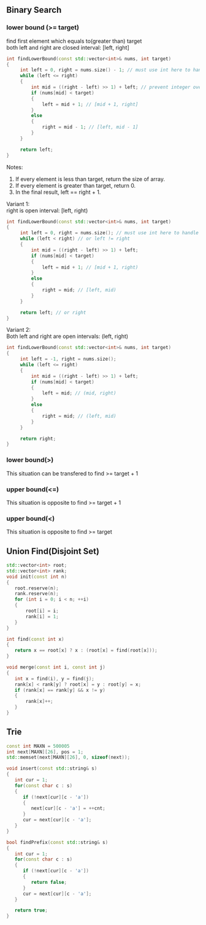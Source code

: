 ## Binary Search
### lower bound (>= target)
find first element which equals to(greater than) target  
both left and right are closed interval: [left, right]
``` cpp
int findLowerBound(const std::vector<int>& nums, int target)
{
     int left = 0, right = nums.size() - 1; // must use int here to handle -1
     while (left <= right)
     {
         int mid = ((right - left) >> 1) + left; // prevent integer overflow
         if (nums[mid] < target)
         {
             left = mid + 1; // [mid + 1, right]
         }
         else
         {
             right = mid - 1; // [left, mid - 1]
         }
     }

     return left;
}
```
Notes:
1. If every element is less than target, return the size of array.
2. If every element is greater than target, return 0.
3. In the final result, left == right + 1.

Variant 1:  
right is open interval: [left, right)
``` cpp
int findLowerBound(const std::vector<int>& nums, int target)
{
     int left = 0, right = nums.size(); // must use int here to handle -1
     while (left < right) // or left != right
     {
         int mid = ((right - left) >> 1) + left;
         if (nums[mid] < target)
         {
             left = mid + 1; // [mid + 1, right)
         }
         else
         {
             right = mid; // [left, mid)
         }
     }

     return left; // or right
}
```

Variant 2:  
Both left and right are open intervals: (left, right)
``` cpp
int findLowerBound(const std::vector<int>& nums, int target)
{
     int left = -1, right = nums.size();
     while (left <= right)
     {
         int mid = ((right - left) >> 1) + left;
         if (nums[mid] < target)
         {
             left = mid; // (mid, right)
         }
         else
         {
             right = mid; // (left, mid)
         }
     }

     return right;
}
```
### lower bound(>)
This situation can be transfered to find >= target + 1

### upper bound(<=)
This situation is opposite to find >= target + 1

### upper bound(<)
This situation is opposite to find >= target

## Union Find(Disjoint Set)
``` cpp
std::vector<int> root;
std::vector<int> rank;
void init(const int n)
{
   root.reserve(n);
   rank.reserve(n);
   for (int i = 0; i < n; ++i)
   {
       root[i] = i;
       rank[i] = 1;
   }
}

int find(const int x)
{
   return x == root[x] ? x : (root[x] = find(root[x]));
}

void merge(const int i, const int j)
{
   int x = find(i), y = find(j);
   rank[x] < rank[y] ? root[x] = y : root[y] = x;
   if (rank[x] == rank[y] && x != y)
   {
       rank[x]++;
   }
}
```

## Trie
``` cpp
const int MAXN = 500005
int next[MAXN][26], pos = 1;
std::memset(next[MAXN][26], 0, sizeof(next));

void insert(const std::string& s)
{
   int cur = 1;
   for(const char c : s)
   {
      if (!next[cur][c - 'a'])
      {
         next[cur][c - 'a'] = ++cnt;
      }
      cur = next[cur][c - 'a'];
   }
}

bool findPrefix(const std::string& s)
{
   int cur = 1;
   for(const char c : s)
   {
      if (!next[cur][c - 'a'])
      {
         return false;
      }
      cur = next[cur][c - 'a'];
   }

   return true;
}
```
